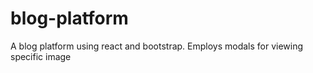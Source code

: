 # blog-platform
 A blog platform using react and bootstrap. Employs modals for viewing specific image
